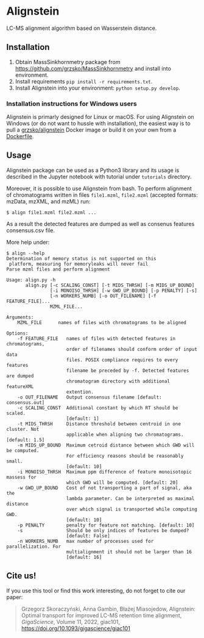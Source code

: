 Alignstein
==============================

LC-MS alignment algorithm based on Wasserstein distance.

## Installation
1. Obtain MassSinkhornmetry package from https://github.com/grzsko/MassSinkhornmetry and install into environment.
2. Install requirements `pip install -r requirements.txt`.
3. Install Alignstein into your environment: `python setup.py develop`.

### Installation instructions for Windows users
Alignstein is primarly designed for Linux or macOS. For using Alignstein on Windows (or do not want to hussle with installation), the easiest way is to pull a [grzsko/alignstein](https://hub.docker.com/r/grzsko/alignstein) Docker image or build it on your own from a [Dockerfile](docker/Dockerfile).

## Usage
Alignstein package can be used as a Python3 library and its usage is described in the Jupyter notebook with tutorial under `tutorials` directory.

Moreover, it is possible to use Alignstein from bash.
To perform alignment of chromatograms written in files `file1.mzml`, `file2.mzml` (accepted formats: mzData, mzXML, and mzML) run:
```
$ align file1.mzml file2.mzml ...
```
As a result the detected features are dumped as well as consenus features consensus.csv file.

More help under:
```
$ align --help
Determination of memory status is not supported on this
 platform, measuring for memoryleaks will never fail
Parse mzml files and perform alignment

Usage: align.py -h
       align.py [-c SCALING_CONST] [-t MIDS_THRSH] [-m MIDS_UP_BOUND]
                [-i MONOISO_THRSH] [-w GWD_UP_BOUND] [-p PENALTY] [-s]
                [-n WORKERS_NUMB] [-o OUT_FILENAME] [-f FEATURE_FILE]...
                MZML_FILE...

Arguments:
    MZML_FILE      names of files with chromatograms to be aligned

Options:
    -f FEATURE_FILE   names of files with detected features in chromatograms,
                      order of filenames should conform order of input data
                      files. POSIX compliance requires to every features
                      filename be preceded by -f. Detected features are dumped
                      chromatogram directory with additional featureXML
                      extention.
    -o OUT_FILENAME   Output consensus filename [default: consensus.out]
    -c SCALING_CONST  Additional constant by which RT should be scaled.
                      [default: 1]
    -t MIDS_THRSH     Distance threshold between centroid in one cluster. Not
                      applicable when aligning two chromatograms. [default: 1.5]
    -m MIDS_UP_BOUND  Maximum cetroid distance between which GWD will be computed.
                      For efficiency reasons should be reasonably small.
                      [default: 10]
    -i MONOISO_THRSH  Maximum ppm difference of feature monoisotopic massess for
                      which GWD will be computed. [default: 20]
    -w GWD_UP_BOUND   Cost of not transporting a part of signal, aka the
                      lambda parameter. Can be interpreted as maximal distance
                      over which signal is transported while computing GWD.
                      [default: 10]
    -p PENALTY        penalty for feature not matching. [default: 10]
    -s                Should be only indices of features be dumped?
                      [default: False]
    -n WORKERS_NUMB   max number of processes used for parallelization. For
                      multialignment it should not be larger than 16
                      [default: 16]
```

## Cite us!
If you use this tool or find this work interesting, do not forget to cite our paper:
> Grzegorz Skoraczyński, Anna Gambin, Błażej Miasojedow, Alignstein: Optimal transport for improved LC-MS retention time alignment, *GigaScience*, Volume 11, 2022, giac101, https://doi.org/10.1093/gigascience/giac101

